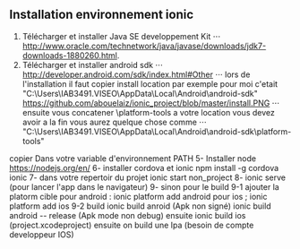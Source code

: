 ## Installation environnement ionic 
1. Télécharger et installer Java SE developpement Kit 
⋅⋅⋅ http://www.oracle.com/technetwork/java/javase/downloads/jdk7-downloads-1880260.html.
2. Télécharger et installer  android sdk 
⋅⋅⋅ http://developer.android.com/sdk/index.html#Other
⋅⋅⋅ lors de l'installation il faut  copier install location  par exemple pour moi c'etait "C:\Users\IAB3491.VISEO\AppData\Local\Android\android-sdk\"
https://github.com/abouelaiz/ionic_project/blob/master/install.PNG
⋅⋅⋅ ensuite vous concatener \platform-tools a votre location vous devez avoir a la fin vous aurez quelque chose comme 
⋅⋅⋅ "C:\Users\IAB3491.VISEO\AppData\Local\Android\android-sdk\platform-tools"

copier Dans votre variable d'environnement PATH 
5- Installer node
https://nodejs.org/en/
6- installer cordova et ionic 
npm install -g cordova ionic
7- dans votre repertoir du projet 
 ionic start non_project
8- ionic serve (pour lancer l'app dans le navigateur)
9- sinon pour le build 
 9-1 ajouter la platorm cible 
     pour android : ionic platform add android
     pour ios ; ionic platform add ios
 9-2 build 
     ionic build anroid (Apk non signé)
     ionic build android -- release (Apk mode non debug) ensuite 
     ionic build ios (project.xcodeproject) ensuite on build une Ipa (besoin de compte developpeur IOS)